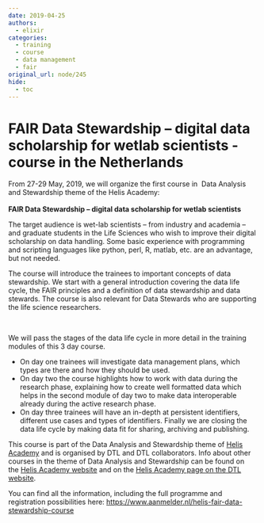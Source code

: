 ```yaml
---
date: 2019-04-25
authors:
  - elixir
categories:
  - training
  - course
  - data management
  - fair
original_url: node/245
hide:
  - toc
---
```


# FAIR Data Stewardship – digital data scholarship for wetlab scientists - course in the Netherlands 

<p>From 27-29 May, 2019, we will organize the first course in &nbsp;Data Analysis and Stewardship theme of the Helis Academy: &nbsp;<br />
<br />
<strong>FAIR Data Stewardship – digital data scholarship for wetlab scientists</strong></p>

<p>The target audience is wet-lab scientists – from industry and academia – and graduate students in the Life Sciences who wish to improve their digital scholarship on data handling. Some basic experience with programming and scripting languages like python, perl, R, matlab, etc. are an advantage, but not needed.</p>

<p>The course will introduce the trainees to important concepts of data stewardship. We start with a general introduction covering the data life cycle, the FAIR principles and a definition of data stewardship and data stewards.&nbsp;The course is also relevant for Data Stewards who are supporting the life science researchers.</p>

<p>&nbsp;</p>

<p>We will pass the stages of the data life cycle in more detail in the training modules of this&nbsp;3 day course.</p>

<ul>
	<li>On&nbsp;day one&nbsp;trainees will investigate data management plans, which types are there and how they should be used.</li>
	<li>On&nbsp;day two&nbsp;the course highlights how to work with data during the research phase, explaining how to create well formatted data which helps in the second module of day two to make data interoperable already during the active research phase.</li>
	<li>On&nbsp;day three&nbsp;trainees will have an in-depth at persistent identifiers, different use cases and types of identifiers. Finally we are closing the data life cycle by making data fit for sharing, archiving and publishing.&nbsp;</li>
</ul>

<p>This course is part of the&nbsp;Data Analysis and Stewardship theme&nbsp;of&nbsp;<a href="https://www.helisacademy.com/en">Helis Academy</a>&nbsp;and is organised by DTL and DTL collaborators. Info about other courses in the theme of Data Analysis and Stewardship can be found on the&nbsp;<a href="https://www.helisacademy.com/en/data-analysis-stewardship">Helis Academy website</a>&nbsp;and on the&nbsp;<a href="https://www.dtls.nl/training-and-education/helis-academy/">Helis Academy page on the DTL website</a>.</p>

<p>You can find all the information, including the full programme and registration possibilities here:&nbsp;<a href="https://www.aanmelder.nl/helis-fair-data-stewardship-course">https://www.aanmelder.nl/helis-fair-data-stewardship-course</a></p>

